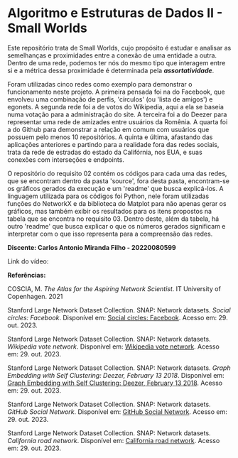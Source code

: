 # Algoritmo e Estruturas de Dados II - Small Worlds 
Este repositório trata de Small Worlds, cujo propósito é estudar e analisar as semelhanças e proximidades entre a conexão de uma entidade a outra. Dentro de uma rede, podemos ter nós do mesmo tipo que interagem entre si e a métrica dessa proximidade é determinada pela **_assortatividade_**.


Foram utilizadas cinco redes como exemplo para demonstrar o funcionamento neste projeto. A primeira pensada foi na do Facebook, que envolveu uma combinação de perfis, 'círculos' (ou 'lista de amigos') e egonets. A segunda rede foi a de votos do Wikipedia, aqui a ela se baseia numa votação para a administração do site. A terceira foi a do Deezer para representar uma rede de amizades entre usuários da Romênia. A quarta foi a do Github para demonstrar a relação em comum com usuários que possuem pelo menos 10 repositórios. A quinta e última, afastando das aplicações anteriores e partindo para a realidade fora das redes sociais, trata da rede de estradas do estado da Califórnia, nos EUA, e suas conexões com interseções e endpoints.


O repositório do requisito 02 contém os códigos para cada uma das redes, que se encontram dentro da pasta 'source', fora desta pasta, encontram-se os gráficos gerados da execução e um 'readme' que busca explicá-los. A linguagem utilizada para os códigos foi Python, nele foram utilizadas funções do NetworkX e da biblioteca do Matplot para não apenas gerar os gráficos, mas também exibir os resultados para os itens propostos na tabela que se encontra no requisito 03. Dentro deste, além da tabela, há outro 'readme' que busca explicar o que os números gerados significam e interpretar com o que isso representa para a compreensão das redes.


**Discente: Carlos Antonio Miranda Filho - 20220080599**


Link do vídeo:


**Referências:**


COSCIA, M. *The Atlas for the Aspiring Network Scientist*. IT University of Copenhagen. 2021


Stanford Large Network Dataset Collection. SNAP: Network datasets. *Social circles: Facebook*. Disponível em: [Social circles: Facebook](https://snap.stanford.edu/data/ego-Facebook.html). Acesso em: 29. out. 2023.


Stanford Large Network Dataset Collection. SNAP: Network datasets. *Wikipedia vote network*. Disponível em: [Wikipedia vote network](https://snap.stanford.edu/data/wiki-Vote.html). Acesso em: 29. out. 2023.


Stanford Large Network Dataset Collection. SNAP: Network datasets. *Graph Embedding with Self Clustering: Deezer, February 13 2018*. Disponível em: [Graph Embedding with Self Clustering: Deezer, February 13 2018](https://snap.stanford.edu/data/gemsec-Deezer.html). Acesso em: 29. out. 2023.


Stanford Large Network Dataset Collection. SNAP: Network datasets. *GitHub Social Network*. Disponível em: [GitHub Social Network](https://snap.stanford.edu/data/github-social.html). Acesso em: 29. out. 2023.


Stanford Large Network Dataset Collection. SNAP: Network datasets. *California road network*. Disponível em: [California road network](https://snap.stanford.edu/data/roadNet-CA.html). Acesso em: 29. out. 2023.
